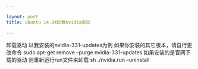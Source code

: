 ```yaml
---

layout: post
title: ubuntu 14.04卸载nvidia驱动

---
```


卸载驱动 以我安装的nvidia-331-updates为例
如果你安装的其它版本，请自行更改命令
sudo apt-get remove –purge nvidia-331-updates
如果安装的是官网下载的驱动
则重新运行run文件来卸载
sh ./nvidia.run –uninstall
